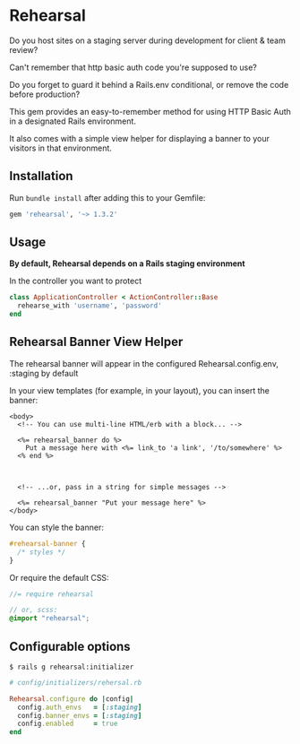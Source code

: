 # Rehearsal

Do you host sites on a staging server during development for client & team review?

Can't remember that http basic auth code you're supposed to use?

Do you forget to guard it behind a Rails.env conditional, or remove the code before production?

This gem provides an easy-to-remember method for using HTTP Basic Auth in a designated Rails environment.

It also comes with a simple view helper for displaying a banner to your visitors in that environment.

## Installation

Run `bundle install` after adding this to your Gemfile:

```ruby
gem 'rehearsal', '~> 1.3.2'
```

## Usage

**By default, Rehearsal depends on a Rails staging environment**

In the controller you want to protect

```ruby
class ApplicationController < ActionController::Base
  rehearse_with 'username', 'password'
end
```

## Rehearsal Banner View Helper

The rehearsal banner will appear in the configured Rehearsal.config.env, :staging by default

In your view templates (for example, in your layout), you can insert the banner:

```erb
<body>
  <!-- You can use multi-line HTML/erb with a block... -->
  
  <%= rehearsal_banner do %>
    Put a message here with <%= link_to 'a link', '/to/somewhere' %>
  <% end %>



  <!-- ...or, pass in a string for simple messages -->
  
  <%= rehearsal_banner "Put your message here" %>
</body>
```

You can style the banner:

```css
#rehearsal-banner {
  /* styles */
}
```

Or require the default CSS:

```scss
//= require rehearsal

// or, scss:
@import "rehearsal";
```

## Configurable options

```
$ rails g rehearsal:initializer
```

```ruby
# config/initializers/rehersal.rb

Rehearsal.configure do |config|
  config.auth_envs   = [:staging]
  config.banner_envs = [:staging]
  config.enabled     = true
end
```
